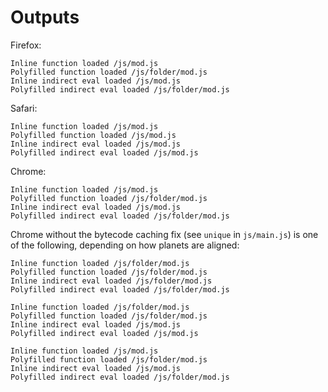 # Outputs

Firefox:
```
Inline function loaded /js/mod.js
Polyfilled function loaded /js/folder/mod.js
Inline indirect eval loaded /js/mod.js
Polyfilled indirect eval loaded /js/folder/mod.js
```

Safari:
```
Inline function loaded /js/mod.js
Polyfilled function loaded /js/mod.js
Inline indirect eval loaded /js/mod.js
Polyfilled indirect eval loaded /js/mod.js
```

Chrome:
```
Inline function loaded /js/mod.js
Polyfilled function loaded /js/folder/mod.js
Inline indirect eval loaded /js/mod.js
Polyfilled indirect eval loaded /js/folder/mod.js
```

Chrome without the bytecode caching fix (see `unique` in `js/main.js`) is one of the following, depending on how planets are aligned:
```
Inline function loaded /js/folder/mod.js
Polyfilled function loaded /js/folder/mod.js
Inline indirect eval loaded /js/folder/mod.js
Polyfilled indirect eval loaded /js/folder/mod.js
```
```
Inline function loaded /js/folder/mod.js
Polyfilled function loaded /js/folder/mod.js
Inline indirect eval loaded /js/mod.js
Polyfilled indirect eval loaded /js/mod.js
```
```
Inline function loaded /js/mod.js
Polyfilled function loaded /js/folder/mod.js
Inline indirect eval loaded /js/mod.js
Polyfilled indirect eval loaded /js/folder/mod.js
```
